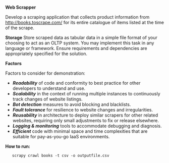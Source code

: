 **Web Scrapper**

Develop a scraping application that collects product information from http://books.toscrape.com/ for its entire
catalogue of items listed at the time of the scrape.

**Storage**
Store scraped data as tabular data in a simple file format of your choosing to act as an OLTP system.
You may implement this task in any language or framework. Ensure requirements and dependencies are
appropriately specified for the solution.

**Factors**

Factors to consider for demonstration:
* ***Readability*** of code and conformity to best practice for other developers to understand and use.
* ***Scalability*** in the context of running multiple instances to continuously track changes of website listings.
* ***Bot detection*** measures to avoid blocking and blacklists.
* ***Fault tolerance*** for resilience to website changes and irregularities.
* ***Reusability*** in architecture to deploy similar scrapers for other related websites, requiring only small adjustments to fix or release elsewhere.
* ***Logging & monitoring*** tools to accommodate debugging and diagnosis.
* ***Efficient*** code with minimal space and time complexities that are suitable for pay-as-you-go IaaS
environments.

**How to run:**
       
       scrapy crawl books -t csv -o outputfile.csv
